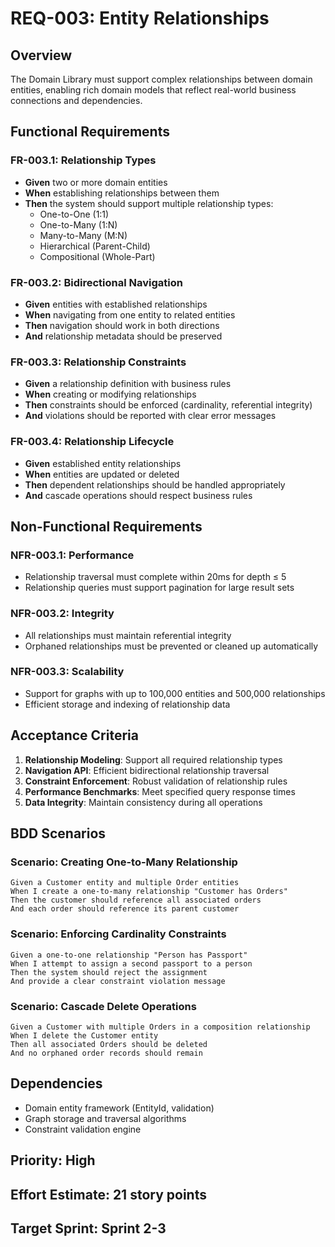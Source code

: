 # REQ-003: Entity Relationships

## Overview
The Domain Library must support complex relationships between domain entities, enabling rich domain models that reflect real-world business connections and dependencies.

## Functional Requirements

### FR-003.1: Relationship Types
- **Given** two or more domain entities
- **When** establishing relationships between them
- **Then** the system should support multiple relationship types:
  - One-to-One (1:1)
  - One-to-Many (1:N)
  - Many-to-Many (M:N)
  - Hierarchical (Parent-Child)
  - Compositional (Whole-Part)

### FR-003.2: Bidirectional Navigation
- **Given** entities with established relationships
- **When** navigating from one entity to related entities
- **Then** navigation should work in both directions
- **And** relationship metadata should be preserved

### FR-003.3: Relationship Constraints
- **Given** a relationship definition with business rules
- **When** creating or modifying relationships
- **Then** constraints should be enforced (cardinality, referential integrity)
- **And** violations should be reported with clear error messages

### FR-003.4: Relationship Lifecycle
- **Given** established entity relationships
- **When** entities are updated or deleted
- **Then** dependent relationships should be handled appropriately
- **And** cascade operations should respect business rules

## Non-Functional Requirements

### NFR-003.1: Performance
- Relationship traversal must complete within 20ms for depth ≤ 5
- Relationship queries must support pagination for large result sets

### NFR-003.2: Integrity
- All relationships must maintain referential integrity
- Orphaned relationships must be prevented or cleaned up automatically

### NFR-003.3: Scalability
- Support for graphs with up to 100,000 entities and 500,000 relationships
- Efficient storage and indexing of relationship data

## Acceptance Criteria

1. **Relationship Modeling**: Support all required relationship types
2. **Navigation API**: Efficient bidirectional relationship traversal
3. **Constraint Enforcement**: Robust validation of relationship rules
4. **Performance Benchmarks**: Meet specified query response times
5. **Data Integrity**: Maintain consistency during all operations

## BDD Scenarios

### Scenario: Creating One-to-Many Relationship
```gherkin
Given a Customer entity and multiple Order entities
When I create a one-to-many relationship "Customer has Orders"
Then the customer should reference all associated orders
And each order should reference its parent customer
```

### Scenario: Enforcing Cardinality Constraints
```gherkin
Given a one-to-one relationship "Person has Passport"
When I attempt to assign a second passport to a person
Then the system should reject the assignment
And provide a clear constraint violation message
```

### Scenario: Cascade Delete Operations
```gherkin
Given a Customer with multiple Orders in a composition relationship
When I delete the Customer entity
Then all associated Orders should be deleted
And no orphaned order records should remain
```

## Dependencies
- Domain entity framework (EntityId, validation)
- Graph storage and traversal algorithms
- Constraint validation engine

## Priority: High
## Effort Estimate: 21 story points
## Target Sprint: Sprint 2-3